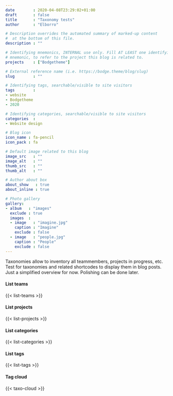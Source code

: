 ```yaml
---
date        : 2020-04-08T23:29:02+01:00
draft       : false
title       : "Taxonomy tests"
author      : "Elborro"

# Description overrides the automated summary of marked-up content
#  at the bottom of this file.
description : ""

# Identifying mnemonics, INTERNAL use only. Fill AT LEAST one identifying
# mnemonic, to refer to the project this blog is related to.
projects    : ["Bodgetheme"]

# External reference name (i.e. https://bodge.theme/blog/slug)
slug        : ""

# Identifying tags, searchable/visible to site visitors
tags        :
- website
- Bodgetheme
- 2020

# Identifying categories, searchable/visible to site visitors
categories  :
- Website design

# Blog icon
icon_name : fa-pencil
icon_pack : fa

# Default image related to this blog
image_src   : ""
image_alt   : ""
thumb_src   : ""
thumb_alt   : ""

# Author about box
about_show   : true
about_inline : true

# Photo gallery
gallery:
- album   : "images"
  exclude : true
  images  :
  - image   : "imagine.jpg"
    caption : "Imagine"
    exclude : false
  - image   : "people.jpg"
    caption : "People"
    exclude : false
---
```


Taxonomies allow to inventory all teammembers, projects in progress, etc. Test for taxonomies and related shortcodes to display them in blog posts. Just a simplified overview for now. Polishing can be done later.

<!--more-->

#### List teams
{{< list-teams >}}

#### List projects
{{< list-projects >}}

#### List categories
{{< list-categories >}}

#### List tags
{{< list-tags >}}

#### Tag cloud
{{< taxo-cloud >}}
